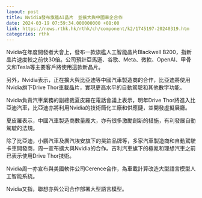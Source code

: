 ```yaml
---
layout: post
title: Nvidia發布旗艦AI晶片　並擴大與中國車企合作
date: 2024-03-19 07:59:34.000000000 +08:00
link: https://news.rthk.hk/rthk/ch/component/k2/1745197-20240319.htm
categories: rthk
---
```


Nvidia在年度開發者大會上，發布一款旗艦人工智能晶片Blackwell B200，指新晶片速度較之前快30倍。公司預計亞馬遜、谷歌、Meta、微軟、OpenAI、甲骨文和Tesla等主要客戶將使用這款新晶片。

另外，Nvidia表示，正在擴大與比亞迪等中國汽車製造商的合作，比亞迪將使用Nvidia旗下Drive Thor車載晶片，實現更高水平的自動駕駛和其他數字功能。

Nvidia負責汽車業務的副總裁夏皮羅在電話會議上表示，明年Drive Thor將進入比亞迪汽車，比亞迪亦將利用Nvidia的技術簡化工廠和供應鏈，並開發虛擬展廳。

夏皮羅表示，中國汽車製造商數量龐大，亦有很多激勵創新的措施，有利發展自動駕駛的法規。

除了比亞迪，小鵬汽車及廣汽埃安旗下的昊鉑品牌等，多家汽車製造商和自動駕駛卡車開發商，周一宣布擴大與Nvidia的合作。吉利汽車旗下的極氪和理想汽車之前已表示使用Drive Thor技術。

Nvidia周一亦宣布與美國軟件公司Cerence合作，為車載計算改造大型語言模型人工智能系統。

Nvidia又指，聯想亦與公司合作部署大型語言模型。
